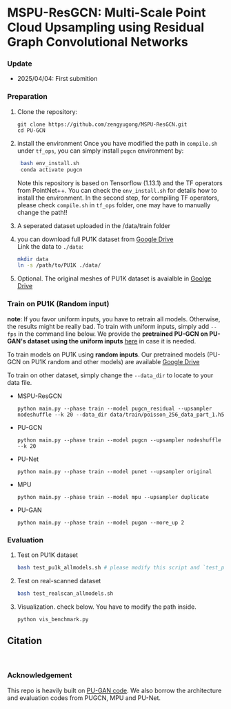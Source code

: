 # MSPU-ResGCN: Multi-Scale Point Cloud Upsampling using Residual Graph Convolutional Networks 


### Update
* 2025/04/04: First submition


### Preparation

1. Clone the repository:

   ```shell
   git clone https://github.com/zengyugong/MSPU-ResGCN.git
   cd PU-GCN
   ```
   
2. install the environment
   Once you have modified the path in `compile.sh` under `tf_ops`, you can simply install `pugcn` environment by:  
   
   ```bash
    bash env_install.sh
    conda activate pugcn
   ```
   
   Note this repository is based on Tensorflow (1.13.1) and the TF operators from PointNet++.  You can check the `env_install.sh` for details how to install the environment.  In the second step, for compiling TF operators, please check `compile.sh` in `tf_ops` folder, one may have to manually change the path!!
   
3. A seperated dataset uploaded in the /data/train folder
   
4. you can download full PU1K dataset from [Google Drive](https://drive.google.com/file/d/1oTAx34YNbL6GDwHYL2qqvjmYtTVWcELg/view?usp=sharing)  
    Link the data to `./data`:

    ```bash
    mkdir data
    ln -s /path/to/PU1K ./data/
    ```
5. Optional. The original meshes of PU1K dataset is avaialble in [Goolge Drive](https://drive.google.com/file/d/1tnMjJUeh1e27mCRSNmICwGCQDl20mFae/view?usp=sharing)
    
### Train on PU1K (Random input) 

**note**: If you favor uniform inputs, you have to retrain all models. Otherwise, the results might be really bad. To train with uniform inputs, simply add `--fps` in the command line below.
We provide the **pretrained PU-GCN on PU-GAN's dataset using the uniform inputs** [here](https://drive.google.com/file/d/1xdG3hUomPoUhdusuYjHqCyl8YMBwYrZg/view?usp=share_link) in case it is needed. 

To train models on PU1K using **random inputs**. Our pretrained models (PU-GCN on PU1K random and other models) are available [Google Drive](https://drive.google.com/file/d/1vusBIw7sd69gnyaeoWMiGaPHfkyHM5Qb/view?usp=sharing)

To train on other dataset, simply change the `--data_dir` to locate to your data file. 

-  MSPU-ResGCN
    ```shell
    python main.py --phase train --model pugcn_residual --upsampler nodeshuffle --k 20 --data_dir data/train/poisson_256_data_part_1.h5
    ```

-  PU-GCN
    ```shell
    python main.py --phase train --model pugcn --upsampler nodeshuffle --k 20 
    ```

-  PU-Net
    ```
    python main.py --phase train --model punet --upsampler original  
    ```

-  MPU
    ```
    python main.py --phase train --model mpu --upsampler duplicate 
    ```

-  PU-GAN
    ```
    python main.py --phase train --model pugan --more_up 2 
    ```



### Evaluation

1. Test on PU1K dataset
   ```bash
   bash test_pu1k_allmodels.sh # please modify this script and `test_pu1k.sh` if needed
   ```

5. Test on real-scanned dataset

    ```bash
    bash test_realscan_allmodels.sh
    ```

6. Visualization. 
    check below. You have to modify the path inside. 
    
    ```bash
    python vis_benchmark.py
    ```
    



## Citation



​    
### Acknowledgement
This repo is heavily built on [PU-GAN code](https://github.com/liruihui/PU-GAN). We also borrow the architecture and evaluation codes from PUGCN, MPU and PU-Net. 


